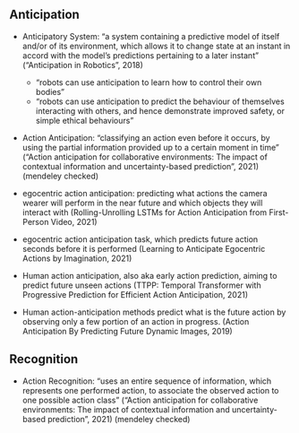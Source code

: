 ## Anticipation

- Anticipatory System: “a system containing a predictive model of itself and/or of its environment, which allows it to change state at an instant in accord with the model’s predictions pertaining to a later instant” (“Anticipation in Robotics”, 2018)
    - “robots can use anticipation to learn how to control their own bodies”
    - “robots can use anticipation to predict the behaviour of themselves interacting with others, and hence demonstrate improved safety, or simple ethical behaviours”

- Action Anticipation: “classifying an action even before it occurs, by using the partial information provided up to a certain moment in time” (“Action anticipation for collaborative environments: The impact of contextual information and uncertainty-based prediction”, 2021) (mendeley checked)

- egocentric action anticipation: predicting what actions the camera wearer will perform in the near future and which objects they will interact with (Rolling-Unrolling LSTMs for Action Anticipation from First-Person Video, 2021)

- egocentric action anticipation task, which predicts future action seconds before it is performed (Learning to Anticipate Egocentric Actions by Imagination, 2021)

- Human action anticipation, also aka early action prediction, aiming to predict future unseen actions (TTPP: Temporal Transformer with Progressive Prediction for Efficient Action Anticipation, 2021)

- Human action-anticipation methods predict what is the future action by observing only a few portion of an action in progress. (Action Anticipation By Predicting Future Dynamic Images, 2019)

## Recognition
- Action Recognition: “uses an entire sequence of information, which represents one performed action, to associate the observed action to one possible action class” (“Action anticipation for collaborative environments: The impact of contextual information and uncertainty-based prediction”, 2021) (mendeley checked)
